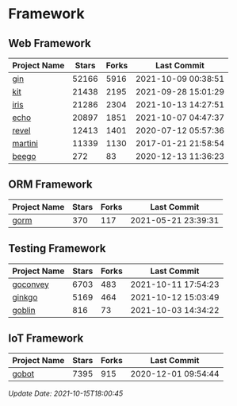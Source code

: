 # Framework

## Web Framework
| Project Name | Stars | Forks | Last Commit |
| ------------ | ----- | ----- | ----------- |
| [gin](https://github.com/gin-gonic/gin) | 52166 | 5916 | 2021-10-09 00:38:51 |
| [kit](https://github.com/go-kit/kit) | 21438 | 2195 | 2021-09-28 15:01:29 |
| [iris](https://github.com/kataras/iris) | 21286 | 2304 | 2021-10-13 14:27:51 |
| [echo](https://github.com/labstack/echo) | 20897 | 1851 | 2021-10-07 04:47:37 |
| [revel](https://github.com/revel/revel) | 12413 | 1401 | 2020-07-12 05:57:36 |
| [martini](https://github.com/go-martini/martini) | 11339 | 1130 | 2017-01-21 21:58:54 |
| [beego](https://github.com/astaxie/beego) | 272 | 83 | 2020-12-13 11:36:23 |

## ORM Framework
| Project Name | Stars | Forks | Last Commit |
| ------------ | ----- | ----- | ----------- |
| [gorm](https://github.com/jinzhu/gorm) | 370 | 117 | 2021-05-21 23:39:31 |

## Testing Framework
| Project Name | Stars | Forks | Last Commit |
| ------------ | ----- | ----- | ----------- |
| [goconvey](https://github.com/smartystreets/goconvey) | 6703 | 483 | 2021-10-11 17:54:23 |
| [ginkgo](https://github.com/onsi/ginkgo) | 5169 | 464 | 2021-10-12 15:03:49 |
| [goblin](https://github.com/franela/goblin) | 816 | 73 | 2021-10-03 14:34:22 |

## IoT Framework
| Project Name | Stars | Forks | Last Commit |
| ------------ | ----- | ----- | ----------- |
| [gobot](https://github.com/hybridgroup/gobot) | 7395 | 915 | 2020-12-01 09:54:44 |

*Update Date: 2021-10-15T18:00:45*